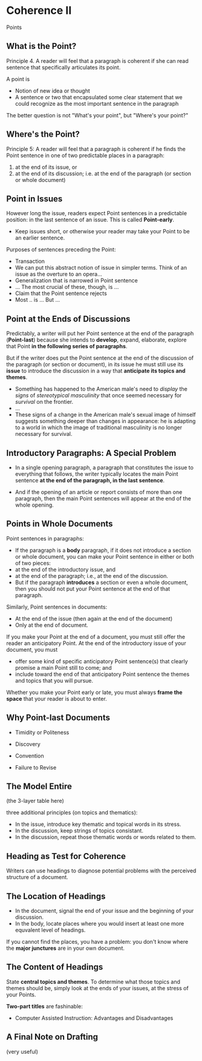 # Coherence II
Points


## What is the Point?

Principle 4. A reader will feel that a paragraph is coherent if she can read  sentence that specifically articulates its point.

A point is
- Notion of new idea or thought
- A sentence or two that encapsulated some clear statement that we could recognize as the most important sentence in the paragraph

The better question is not "What's your point", but "Where's your point?"

## Where's the Point?

Principle 5: A reader will feel that a paragraph is coherent if he finds the Point sentence in one of two predictable places in a paragraph:
1. at the end of its issue, or
2. at the end of its discussion; i.e. at the end of the paragraph (or section or whole document)


## Point in Issues
However long the issue, readers expect Point sentences in a predictable position: in the last sentence of an issue. This is called **Point-early**.
- Keep issues short, or otherwise your reader may take your Point to be an earlier sentence.

Purposes of sentences preceding the Point:
- Transaction
 - We can put this abstract notion of issue in simpler terms. Think of an issue as the overture to an opera...
- Generalization that is narrowed in Point sentence
 - ... The most crucial of these, though, is ...
- Claim that the Point sentence rejects
 - Most .. is ... But ...


## Point at the Ends of Discussions
Predictably, a writer will put her Point sentence at the end of the paragraph (**Point-last**) because she intends to **develop**, expand, elaborate, explore that Point **in the following series of paragraphs**.

But if the writer does put the Point sentence at the end of the discussion of the paragraph (or section or document), in its issue he must still use its **issue** to introduce the discussion in a way that **anticipate its topics and themes**.

- Something has happened to the American male's need to *display* the *signs* of *stereotypical masculinity* that once seemed necessary for *survival* on the frontier.
- ...
- These signs of a change in the American male's sexual image of himself suggests something deeper than changes in appearance: he is adapting to a world in which the image of traditional masculinity is no longer necessary for survival.

## Introductory Paragraphs: A Special Problem
- In a single opening paragraph, a paragraph that constitutes the issue to everything that follows, the writer typically locates the main Point sentence **at the end of the paragraph, in the last sentence**.

- And if the opening of an article or report consists of more than one paragraph, then the main Point sentences will appear at the end of the whole opening.


## Points in Whole Documents
Point sentences in paragraphs:
- If the paragraph is a **body** paragraph, if it does not introduce a section or whole document, you can make your Point sentence in either or both of two pieces:
 - at the end of the introductory issue, and
 - at the end of the paragraph; i.e., at the end of the discussion.
- But if the paragraph **introduces** a section or even a whole document, then you should not put your Point sentence at the end of that paragraph.

Similarly, Point sentences in documents:
- At the end of the issue (then again at the end of the document)
- Only at the end of document.

If you make your Point at the end of a document, you must still offer the reader an anticipatory Point. At the end of the introductory issue of your document, you must
- offer some kind of specific anticipatory Point sentence(s) that clearly promise a main Point still to come; and
- include toward the end of that anticipatory Point sentence the themes and topics that you will pursue.

Whether you make your Point early or late, you must always **frame the space** that your reader is about to enter.


## Why Point-last Documents
- Timidity or Politeness

- Discovery

- Convention

- Failure to Revise

## The Model Entire
(the 3-layer table here)

three additional principles (on topics and thematics):
- In the issue, introduce key thematic and topical words in its stress.
- In the discussion, keep strings of topics consistant.
- In the discussion, repeat those thematic words or words related to them.


## Heading as Test for Coherence
Writers can use headings to diagnose potential problems with the perceived structure of a document.
## The Location of Headings
- In the document, signal the end of your issue and the beginning of your discussion.
- In the body, locate places where you would insert at least one more equvalent level of headings.

If you cannot find the places, you have a problem: you don't know where the **major junctures** are in your own document.

## The Content of Headings
State **central topics and themes**. To determine what those topics and themes should be, simply look at the ends of your issues, at the stress of your Points.

**Two-part titles** are fashinable:
- Computer Assisted Instruction: Advantages and Disadvantages

## A Final Note on Drafting
(very useful)
